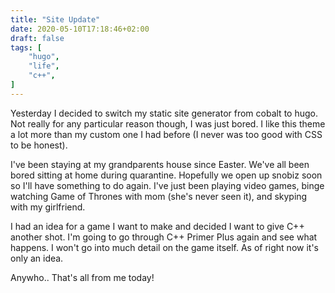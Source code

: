 ```yaml
---
title: "Site Update"
date: 2020-05-10T17:18:46+02:00
draft: false
tags: [
    "hugo",
    "life",
    "c++",
]
---
```


Yesterday I decided to switch my static site generator from cobalt to hugo.
Not really for any particular reason though, I was just bored. I like this theme a lot more than my custom one I had before (I never was too good with
CSS to be honest).

I've been staying at my grandparents house since Easter. We've all been
bored sitting at home during quarantine. Hopefully we open up snobiz soon
so I'll have something to do again. I've just been playing video games,
binge watching Game of Thrones with mom (she's never seen it), and 
skyping with my girlfriend.

I had an idea for a game I want to make and decided I want to give C++
another shot. I'm going to go through C++ Primer Plus again and see what
happens. I won't go into much detail on the game itself. As of right now
it's only an idea.

Anywho.. That's all from me today!
